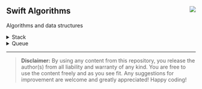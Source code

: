 <h2>Swift Algorithms<img src="https://tinyurl.com/yyx5jw2x" align="right"></h2>

Algorithms and data structures

<details>
<summary>Stack</summary>
  
# [Stack](https://github.com/AsahiOcean/swift-algorithms/tree/main/Stack)

#### Stack – abstract data type that is a list of elements organized accord to the LIFO principle ("last in - first out").

### There are two main operations on the stack:

```
Push: which adds an element to the collection
```
```
Pop: removes the most recently added element
```

[![stack.png](https://i.postimg.cc/jdzkdHjX/stack.png)](https://postimg.cc/Tp3ctWgL)

A stack is like an array but with limited functionality. You can only push to add a new element to the top of the stack, pop to remove the element from the top, and peek at the top element without popping it off.

Why would you want to do this? Well, in many algorithms you want to add objects to a temporary list at some point and then pull them off this list again at a later time. Often the order in which you add and remove these objects matters.

A stack gives you a LIFO or last-in first-out order. The element you pushed last is the first one to come off with the next pop. (A very similar data structure, the queue, is FIFO or first-in first-out.)

Notice that a push puts the new element at the end of the array, not the beginning. Inserting at the beginning of an array is expensive, an O(n) operation, because it requires all existing array elements to be shifted in memory. Adding at the end is O(1); it always takes the same amount of time, regardless of the size of the array.

Fun fact about stacks: Each time you call a function or a method, the CPU places the return address on a stack. When the function ends, the CPU uses that return address to jump back to the caller. That's why if you call too many functions -- for example in a recursive function that never ends -- you get a so-called "stack overflow" as the CPU stack has run out of space.
</details>

<details>
  <summary>Queue</summary>

  # [Queue](https://github.com/AsahiOcean/swift-algorithms/tree/main/Queue)

A queue is a list where you can only insert new items at the back and remove items from the front. This ensures that the first item you enqueue is also the first item you dequeue. Queue works according to the principle "first come – first serve"

Why would you need this? Well, in many algorithms you want to add objects to a temporary list and pull them off this list later. Often the order in which you add and remove these objects matters.

A queue gives you a FIFO or first-in, first-out order. The element you inserted first is the first one to come out. (A similar data structure: stack is a LIFO or "last-in first-out")

Here is an example to enqueue a number:
```
queue.enqueue(10)
```
The queue is now [ 10 ].

Add the next number to the queue:
```
queue.enqueue(3)
```
The queue is now [ 10, 3 ].

Add one more number:
```
queue.enqueue(57)
```
The queue is now [ 10, 3, 57 ].

Let's dequeue to pull the first element off the front of the queue:
```
queue.dequeue()
```

This returns 10 because that was the first number we inserted.

The queue is now [ 3, 57 ]. Everyone moved up by one place.
```
queue.dequeue()
```

This returns 3, the next dequeue returns 57, and so on.
If the queue is empty, dequeuing returns nil or in some implementations it gives an error message.

**Note:** A queue is not always the best choice. If the order in which the items are added and removed from the list is not important, you can use a stack instead of a queue. Stacks are simpler and faster.

### The code

Here is a simplistic implementation of a queue in Swift. It is a wrapper around an array to enqueue, dequeue, and peek at the front-most item:

```
struct Queue<T> {
    fileprivate var array = [T]()
    
    var isEmpty: Bool {
        return array.isEmpty
    }
    
    var count: Int {
        return array.count
    }
    
    mutating func enqueue(_ element: T) {
        array.append(element)
    }
    
    mutating func dequeue() -> T? {
        if isEmpty {
            return nil
        } else {
            return array.removeFirst()
        }
    }
    
    var front: T? {
        return array.first
    }
}
```

This queue works well, but it is not op👽al.

Enqueuing is an O(1) operation because adding to the end of an array always takes the same amount of 👽e regardless of the size of the array.

You might be wondering why appending items to an array is O(1) or a constant-👽e operation. That is because an array in Swift always has some empty space at the end. If we do the following:

```
var queue = Queue<String>()
queue.enqueue("🦖")
queue.enqueue("👻")
queue.enqueue("👽")
```

Then the array might actually look like this:
```
[ "🦖", "👻", "👽", xxx, xxx, xxx ]
```

where **xxx** is memory that is reserved but not filled in yet. Adding a new element to the array overwrites the next unused spot:
```
[ "🦖", "👻", "👽", "👾", xxx, xxx ]
```

This results by copying memory from one place to another which is a constant-👽e operation.

There are only a limited number of unused spots at the end of the array. When the last **xxx** gets used, and you want to add another item, the array needs to resize to make more room.

Resizing includes allocating new memory and copying all the existing data over to the new array. This is an **O(n)** process which is relatively slow. Since it happens occasionally, the 👽e for appending a new element to the end of the array is still **O(1)** on average or **O(1)** "amortized".

The story for dequeueing is different. To dequeue, we remove the element from the beginning of the array. This is always an **O(n)** operation because it requires all remaining array elements to be shifted in memory.

In our example, dequeuing the first element **"🦖"** copies **"👻"** in the place of **"🦖"**, **"👽"** in the place of **"👻"**, and **"👾"** in the place of **"👽"**:

```
before   [ "🦖", "👻", "👽", "👾", xxx, xxx ]
                 /     /     /
                /     /     /
               /     /     /
              /     /     /
 after   [ "👻", "👽", "👾", xxx, xxx, xxx ]
 ```
 
Moving all these elements in memory is always an **O(n)** operation. So with our simple implementation of a queue, enqueuing is efficient, but dequeueing leaves something to be desired...

### A more efficient queue

To make dequeuing efficient, we can also reserve some extra free space but this 👽e at the front of the array. We must write this code ourselves because the built-in Swift array does not support it.

The main idea is whenever we dequeue an item, we do not shift the contents of the array to the front (slow) but mark the item's position in the array as empty (fast). After dequeuing **"🦖"**, the array is:

```
[ xxx, "👻", "👽", "👾", xxx, xxx ]
```

After dequeuing **"👻"**, the array is:
```
[ xxx, xxx, "👽", "👾", xxx, xxx ]
```

Because these empty spots at the front never get reused, you can periodically trim the array by moving the remaining elements to the front:
```
[ "👽", "👾", xxx, xxx, xxx, xxx ]
```

This trimming procedure involves shifting memory which is an **O(n)** operation. Because this only happens once in a while, dequeuing is **O(1)** on average.

Here is how you can implement this version of **Queue**:
```
struct Queue<T> {
    fileprivate var array = [T?]()
    fileprivate var head = 0
    
    var isEmpty: Bool {
        return count == 0
    }
    
    var count: Int {
        return array.count - head
    }
    
    mutating func enqueue(_ element: T) {
        array.append(element)
    }
    
    mutating func dequeue() -> T? {
        guard head < array.count, let element = array[head] else { return nil }
        
        array[head] = nil
        head += 1
        
        let percentage = Double(head)/Double(array.count)
        if array.count > 50 && percentage > 0.25 {
            array.removeFirst(head)
            head = 0
        }
        
        return element
    }
    
    var front: T? {
        if isEmpty {
            return nil
        } else {
            return array[head]
        }
    }
}
```

The array now stores objects of type **T?** instead of just **T** because we need to mark array elements as being empty. The **head** variable is the index in the array of the front-most object.

Most of the new functionality sits in **dequeue()**. When we dequeue an item, we first set **array[head]** to **nil** to remove the object from the array. Then, we increment **head** because the next item has become the front one.

We go from this:
```
[ "🦖", "👻", "👽", "👾", xxx, xxx ]
  head
```

to this:
```
[ xxx, "👻", "👽", "👾", xxx, xxx ]
       head
```

It is like if in a supermarket the people in the checkout lane do not shuffle forward towards the cash register, but the cash register moves up the queue.

If we never remove those empty spots at the front then the array will keep growing as we enqueue and dequeue elements. To periodically trim down the array, we do the following:

```
let percentage = Double(head)/Double(array.count)
if array.count > 50 && percentage > 0.25 {
    array.removeFirst(head)
    head = 0
}
```

This calculates the percentage of empty spots at the beginning as a ratio of the total array size. If more than 25% of the array is unused, we chop off that wasted space. However, if the array is small we do not resize it all the 👽e, so there must be at least 50 elements in the array before we try to trim it.

Note: I just pulled these numbers out of thin air -- you may need to tweak them based on the behavior of your app in a production environment.

To test this in a playground, do the following:
```
var q = Queue<String>()
q.array             // [] empty array

q.enqueue("🦖")
q.enqueue("👻")
q.enqueue("👽")
q.array             // [{Some "🦖"}, {Some "👻"}, {Some "👽"}]
q.count             // 3

q.dequeue()         // "🦖"
q.array             // [nil, {Some "👻"}, {Some "👽"}]
q.count             // 2

q.dequeue()         // "👻"
q.array             // [nil, nil, {Some "👽"}]
q.count             // 1

q.enqueue("👾")
q.array             // [nil, nil, {Some "👽"}, {Some "👾"}]
q.count             // 2
```

To test the trimming behavior, replace the line,
```
if array.count > 50 && percentage > 0.25 {
```

with:
```
if head > 2 {
```

Now if you dequeue another object, the array will look as follows:
```
q.dequeue()         // "👽"
q.array             // [{Some "👾"}]
q.count             // 1
```

The **nil** objects at the front have been removed, and the array is no longer wasting space. This new version of **Queue** is not more complicated than the first one but dequeuing is now also an O(1) operation, just because we were aware about how we used the array.

Written for Swift Algorithm Club by Matthijs Hollemans
</details>

<hr>

<blockquote>
<b>Disclaimer:</b> By using any content from this repository, you release the author(s) from all liability and warranty of any kind. You are free to use the content freely and as you see fit. Any suggestions for improvement are welcome and greatly appreciated! Happy coding!
</blockquote>
